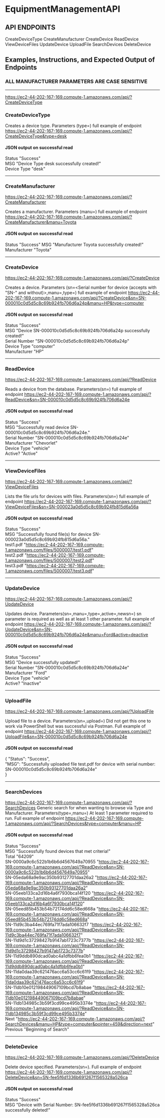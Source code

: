 # EquipmentManagementAPI
## API ENDPOINTS
CreateDeviceType
CreateManufacturer
CreateDevice
ReadDevice
ViewDeviceFiles
UpdateDevice
UploadFile
SearchDevices
DeleteDevice
## Examples, Instructions, and Expected Output of Endpoints
### ALL MANUFACTURER PARAMETERS ARE CASE SENSITIVE
---------------------------------------------------------------------------------------------------------------------------------------------

https://ec2-44-202-167-169.compute-1.amazonaws.com/api/?CreateDeviceType
### CreateDeviceType
Creates a device type. Parameters (type=<device to insert>) full example of endpoint https://ec2-44-202-167-169.compute-1.amazonaws.com/api/?CreateDeviceType&type=desk

#### JSON output on successful read
Status	"Success"  
MSG	"Device Type desk successfully created!"  
Device Type	"desk"  

---------------------------------------------------------------------------------------------------------------------------------------------
### CreateManufacturer
https://ec2-44-202-167-169.compute-1.amazonaws.com/api/?CreateManufacturer

Creates a manufacturer. Parameters (manu=<manufacturer to insert>) full example of endpoint https://ec2-44-202-167-169.compute-1.amazonaws.com/api/?CreateManufacturer&manu=Toyota

#### JSON output on successful read
Status	"Success"
MSG	"Manufacturer Toyota successfully created!"  
Manufacturer	"Toyota"  

---------------------------------------------------------------------------------------------------------------------------------------------
### CreateDevice
https://ec2-44-202-167-169.compute-1.amazonaws.com/api/?CreateDevice

Creates a device. Parameters (sn=<Serial number for device (accepts with "SN-" and without)>,manu=<manufacturer for device>,type=<type for device>) full example of endpoint https://ec2-44-202-167-169.compute-1.amazonaws.com/api/?CreateDevice&sn=SN-000010c0d5d5c8c69b924fb706d6a24p&manu=HP&type=computer

#### JSON output on successful read
Status	"Success"  
MSG	"Device SN-000010c0d5d5c8c69b924fb706d6a24p successfully created!"  
Serial Number	"SN-000010c0d5d5c8c69b924fb706d6a24p"  
Device Type	"computer"  
Manufacturer	"HP"  

---------------------------------------------------------------------------------------------------------------------------------------------
### ReadDevice
https://ec2-44-202-167-169.compute-1.amazonaws.com/api/?ReadDevice

Reads a device from the database. Parameters(sn=<Serial number of device to read>) full example of endpoint https://ec2-44-202-167-169.compute-1.amazonaws.com/api/?ReadDevice&sn=SN-000010c0d5d5c8c69b924fb706d6a24e
#### JSON output on successful read

Status	"Success"  
MSG	"Successfully read device SN-000010c0d5d5c8c69b924fb706d6a24e."  
Serial Number	"SN-000010c0d5d5c8c69b924fb706d6a24e"  
Manufacturer	"Chevorlet"  
Device Type	"vehicle"  
Active?	"Active"  

---------------------------------------------------------------------------------------------------------------------------------------------
### ViewDeviceFiles
https://ec2-44-202-167-169.compute-1.amazonaws.com/api/?ViewDeviceFiles

Lists the file urls for devices with files. Parameters(sn=<Serial number of device to read files of>) full example of endpoint https://ec2-44-202-167-169.compute-1.amazonaws.com/api/?ViewDeviceFiles&sn=SN-000023a0d5d5c8c69b924fb815d6a56a
#### JSON output on successful read

Status	"Success"  
MSG	"Successfully found file(s) for device SN-000023a0d5d5c8c69b924fb815d6a56a."  
test1.pdf	"https://ec2-44-202-167-169.compute-1.amazonaws.com/files/5000007/test1.pdf"  
test2.pdf	"https://ec2-44-202-167-169.compute-1.amazonaws.com/files/5000007/test2.pdf"  
test3.pdf	"https://ec2-44-202-167-169.compute-1.amazonaws.com/files/5000007/test3.pdf"  

---------------------------------------------------------------------------------------------------------------------------------------------
### UpdateDevice
https://ec2-44-202-167-169.compute-1.amazonaws.com/api/?UpdateDevice

Updates device. Parameters(sn=<Serial number of device to update>,manu=<Manufacturer to update to>,type=<Type to update to>,active=<active or deactive>,newsn=<New serial number that device will have upon update>) sn parameter is required as well as at least 1 other parameter. full example of endpoint https://ec2-44-202-167-169.compute-1.amazonaws.com/api/?UpdateDevice&sn=SN-000010c0d5d5c8c69b924fb706d6a24e&manu=Ford&active=deactive

#### JSON output on successful read
Status	"Success"  
MSG	"Device successfully updated!"  
Serial Number	"SN-000010c0d5d5c8c69b924fb706d6a24e"  
Manufacturer	"Ford"  
Device Type	"vehicle"  
Active?	"Inactive"  

---------------------------------------------------------------------------------------------------------------------------------------------
### UploadFile
https://ec2-44-202-167-169.compute-1.amazonaws.com/api/?UploadFile

Upload file to a device. Parameters(sn=<Serial number of device to recieve file>,upload=<file to upload>) Did not get this one to work via PowerShell but was successful via Postman. Full example of endpoint https://ec2-44-202-167-169.compute-1.amazonaws.com/api/?UploadFile&sn=SN-000010c0d5d5c8c69b924fb706d6a24e 

#### JSON output on successful read
{
    "Status": "Success",  
    "MSG": "Successfully uploaded file test.pdf for device with serial number: SN-000010c0d5d5c8c69b924fb706d6a24e"  
}

---------------------------------------------------------------------------------------------------------------------------------------------
### SearchDevices
https://ec2-44-202-167-169.compute-1.amazonaws.com/api/?SearchDevices
Generic search for when wanting to browse via Type and Manufacturer. Parameters(type=<type of devices to return>,manu=<manufacturer of devices to return>) At least 1 parameter required to run. Full example of endpoint https://ec2-44-202-167-169.compute-1.amazonaws.com/api/?SearchDevices&type=computer&manu=HP

#### JSON output on successful read

Status	"Success"  
MSG	"Successfully found devices that met criteria!"  
Total	"64209"  
SN-0000a9c6c522b1b6b6d4567649a70955	"https://ec2-44-202-167-169.compute-1.amazonaws.com/api/?ReadDevice&sn=SN-0000a9c6c522b1b6b6d4567649a70955"  
SN-05eda68a9e9ac350b93127701daa26a2	"https://ec2-44-202-167-169.compute-1.amazonaws.com/api/?ReadDevice&sn=SN-05eda68a9e9ac350b93127701daa26a2"  
SN-05eeb133ca2d16b4a6f7930bca14f120	"https://ec2-44-202-167-169.compute-1.amazonaws.com/api/?ReadDevice&sn=SN-05eeb133ca2d16b4a6f7930bca14f120"  
SN-05eed85b453b54b72174dd6c58ed668a	"https://ec2-44-202-167-169.compute-1.amazonaws.com/api/?ReadDevice&sn=SN-05eed85b453b54b72174dd6c58ed668a"  
SN-11d9c3ba44ec769fa71f7ada106632f7	"https://ec2-44-202-167-169.compute-1.amazonaws.com/api/?ReadDevice&sn=SN-11d9c3ba44ec769fa71f7ada106632f7"  
SN-11d9d1c37298427b9147ab1723c7377b	"https://ec2-44-202-167-169.compute-1.amazonaws.com/api/?ReadDevice&sn=SN-11d9d1c37298427b9147ab1723c7377b"  
SN-11d9ddb890dcad0abc4a1dfbb6fea0b1	"https://ec2-44-202-167-169.compute-1.amazonaws.com/api/?ReadDevice&sn=SN-11d9ddb890dcad0abc4a1dfbb6fea0b1"  
SN-11da0daa39c621476acc6a53cc6c61f9	"https://ec2-44-202-167-169.compute-1.amazonaws.com/api/?ReadDevice&sn=SN-11da0daa39c621476acc6a53cc6c61f9"  
SN-11db10e012198449067109bcd7b8abae	"https://ec2-44-202-167-169.compute-1.amazonaws.com/api/?ReadDevice&sn=SN-11db10e012198449067109bcd7b8abae"  
SN-11db134985c3b59f3cd99ce495b3374e	"https://ec2-44-202-167-169.compute-1.amazonaws.com/api/?ReadDevice&sn=SN-11db134985c3b59f3cd99ce495b3374e"  
Next	"https://ec2-44-202-167-169.compute-1.amazonaws.com/api/?SearchDevices&manu=HP&type=computer&pointer=459&direction=next"  
Previous	"Beginning of Search"  

---------------------------------------------------------------------------------------------------------------------------------------------
### DeleteDevice
https://ec2-44-202-167-169.compute-1.amazonaws.com/api/?DeleteDevice

Delete device specified. Parameters(sn=<Serial number of device to delete>). Full example of endpoint https://ec2-44-202-167-169.compute-1.amazonaws.com/api/?DeleteDevice&sn=SN-fee5f6d1336b691267f1565328a526ca

#### JSON output on successful read

Status	"Success"  
MSG	"Device with Serial Number: SN-fee5f6d1336b691267f1565328a526ca successfully deleted!"
